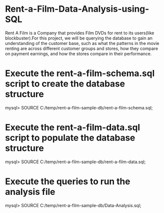 # Rent-a-Film-Data-Analysis-using-SQL

Rent A Film is a Company that provides Film DVDs for rent to its users(like blockbuster).For this project, we will be querying the database to gain an understanding of the customer base, such as what the patterns in the movie renting are across different customer groups and stores, how they compare on payment earnings, and how the stores compare in their performance.

# Execute the rent-a-film-schema.sql script to create the database structure

mysql> SOURCE C:/temp/rent-a-film-sample-db/rent-a-film-schema.sql; 

# Execute the rent-a-film-data.sql script to populate the database structure

mysql> SOURCE C:/temp/rent-a-film-sample-db/rent-a-film-data.sql;

# Execute the queries to run the analysis file

mysql> SOURCE C:/temp/rent-a-film-sample-db/Data-Analysis.sql; 
